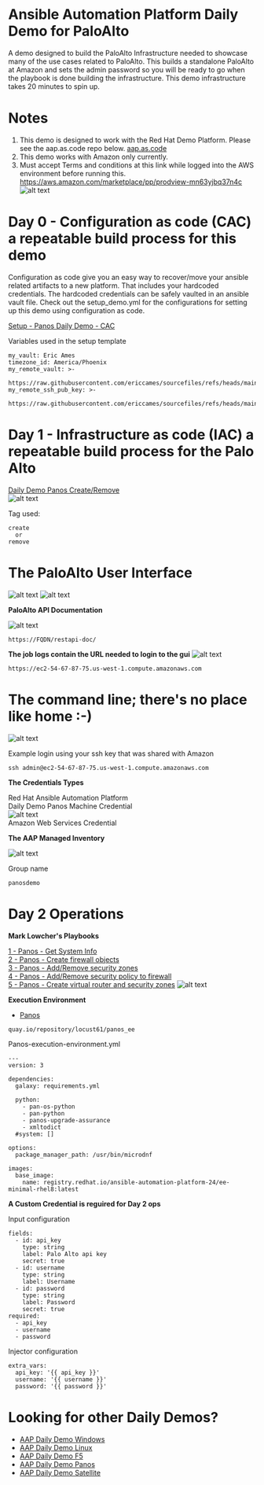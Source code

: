 Ansible Automation Platform Daily Demo for PaloAlto
=========
A demo designed to build the PaloAlto Infrastructure needed to showcase many of the use cases related to PaloAlto.  This builds a standalone PaloAlto at Amazon and sets the admin password so you will be ready to go when the playbook is done building the infrastructure. This demo infrastructure takes 20 minutes to spin up.

Notes
=========
1. This demo is designed to work with the Red Hat Demo Platform. Please see the aap.as.code repo below. [aap.as.code](https://github.com/ericcames/aap.as.code "aap.as.code")
2. This demo works with Amazon only currently.
3. Must accept Terms and conditions at this link while logged into the AWS environment before running this. https://aws.amazon.com/marketplace/pp/prodview-mn63yjbq37n4c
![alt text](https://github.com/ericcames/aap.dailydemo.Panos/blob/main/images/panosoptin.png "Terms")

Day 0 - Configuration as code (CAC) a repeatable build process for this demo
=========
Configuration as code give you an easy way to recover/move your ansible related artifacts to a new platform.  That includes your hardcoded credentials.  The hardcoded credentials can be safely vaulted in an ansible vault file.  Check out the setup_demo.yml for the configurations for setting up this demo using configuration as code.

[Setup - Panos Daily Demo - CAC](https://github.com/ericcames/aap.dailydemo.Panos/blob/main/playbooks/setup_demo.yml "Setup - Panos Daily Demo - CAC")<br>

Variables used in the setup template
```
my_vault: Eric Ames
timezone_id: America/Phoenix
my_remote_vault: >-
  https://raw.githubusercontent.com/ericcames/sourcefiles/refs/heads/main/vault_ames.yml
my_remote_ssh_pub_key: >-
  https://raw.githubusercontent.com/ericcames/sourcefiles/refs/heads/main/id_rsa.pub
```

Day 1 - Infrastructure as code (IAC) a repeatable build process for the Palo Alto
=========

[Daily Demo Panos Create/Remove](https://github.com/ericcames/aap.dailydemo.Panos/blob/main/playbooks/main.yml "SDaily Demo Panos Create/Remove")<br>
![alt text](https://github.com/ericcames/aap.dailydemo.Panos/blob/main/images/palomain.png "Main Playbook")<br>

Tag used:
```
create
  or
remove
```

# The PaloAlto User Interface

![alt text](https://github.com/ericcames/aap.dailydemo.Panos/blob/main/images/palouipre.png "Pre Login")
![alt text](https://github.com/ericcames/aap.dailydemo.Panos/blob/main/images/palouipost.png "Post Login")

**PaloAlto API Documentation**

![alt text](https://github.com/ericcames/aap.dailydemo.Panos/blob/main/images/palorestdoc.png "API Docs")

```
https://FQDN/restapi-doc/
```

**The job logs contain the URL needed to login to the gui**
![alt text](https://github.com/ericcames/aap.dailydemo.Panos/blob/main/images/palojoblog.png "Job Log")

```
https://ec2-54-67-87-75.us-west-1.compute.amazonaws.com
```
# The command line; there's no place like home :-)

![alt text](https://github.com/ericcames/aap.dailydemo.Panos/blob/main/images/palocli.png "The command line")

Example login using your ssh key that was shared with Amazon
```
ssh admin@ec2-54-67-87-75.us-west-1.compute.amazonaws.com
```

**The Credentials Types**

Red Hat Ansible Automation Platform<br>
Daily Demo Panos Machine Credential<br>
![alt text](https://github.com/ericcames/aap.dailydemo.Panos/blob/main/images/palomachinecred.png "Machine Credential")<br>
Amazon Web Services Credential<br>

**The AAP Managed Inventory**

![alt text](https://github.com/ericcames/aap.dailydemo.Panos/blob/main/images/paloinventory.png "AAP Managed Inventory")<br>

Group name
```
panosdemo
```

Day 2 Operations
=========

**Mark Lowcher's Playbooks**

[1 - Panos - Get System Info](https://gitlab.com/mlowcher/panos/-/blob/main/get_system_info_formatted.yml?ref_type=heads "1 - Panos - Get System Info")<br>
[2 - Panos - Create firewall objects](https://gitlab.com/mlowcher/panos/-/blob/main/create_fw_objects.yml?ref_type=heads "2 - Panos - Create firewall objects")<br>
[3 - Panos - Add/Remove security zones](https://gitlab.com/mlowcher/panos/-/blob/main/add_remove_firewall_zones.yml?ref_type=heads "3 - Panos - Add/Remove security zones")<br>
[4 - Panos - Add/Remove security policy to firewall](https://gitlab.com/mlowcher/panos/-/blob/main/add_sec_policy_firewall.yml?ref_type=heads "4 - Panos - Add/Remove security policy to firewall")<br>
[5 - Panos - Create virtual router and security zones](https://gitlab.com/mlowcher/panos/-/blob/main/create_virtual_router_and_zones.yml?ref_type=heads "5 - Panos - Create virtual router and security zones")
![alt text](https://github.com/ericcames/aap.dailydemo.Panos/blob/main/images/panosbooks.png "The playbooks")<br>

**Execution Environment**<br>
- [Panos](https://quay.io/repository/locust61/panos_ee "Panos Execution Environment")
```
quay.io/repository/locust61/panos_ee
```
Panos-execution-environment.yml
```
---
version: 3

dependencies:
  galaxy: requirements.yml

  python:
    - pan-os-python
    - pan-python
    - panos-upgrade-assurance
    - xmltodict
  #system: []

options:
  package_manager_path: /usr/bin/microdnf

images:
  base_image:
    name: registry.redhat.io/ansible-automation-platform-24/ee-minimal-rhel8:latest

```

**A Custom Credential is reguired for Day 2 ops**

Input configuration
```
fields:
  - id: api_key
    type: string
    label: Palo Alto api key
    secret: true
  - id: username
    type: string
    label: Username
  - id: password
    type: string
    label: Password
    secret: true
required:
  - api_key
  - username
  - password
```
Injector configuration
```
extra_vars:
  api_key: '{{ api_key }}'
  username: '{{ username }}'
  password: '{{ password }}'
```
Looking for other Daily Demos?
=========

- [AAP Daily Demo Windows](https://github.com/ericcames/aap.dailydemo.windows "AAP Daily Demo Windows")
- [AAP Daily Demo Linux](https://github.com/ericcames/aap.dailydemo.linux "AAP Daily Demo Linux")
- [AAP Daily Demo F5](https://github.com/ericcames/aap.dailydemo.F5 "AAP Daily Demo F5")
- [AAP Daily Demo Panos](https://github.com/ericcames/aap.dailydemo.Panos "AAP Daily Demo Panos")
- [AAP Daily Demo Satellite](https://github.com/ericcames/aap.dailydemo.satellite "AAP Daily Demo Satellite")
